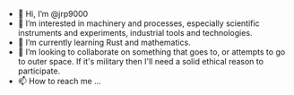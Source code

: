 - 👋 Hi, I’m @jrp9000
- 👀 I’m interested in machinery and processes, especially scientific instruments and experiments, industrial tools and technologies.
- 🌱 I’m currently learning Rust and mathematics.
- 💞️ I’m looking to collaborate on something that goes to, or attempts to go to outer space. If it's military then I'll need a solid ethical reason to participate.
- 📫 How to reach me ...

<!---
jrp9000/jrp9000 is a ✨ special ✨ repository because its `README.md` (this file) appears on your GitHub profile.
You can click the Preview link to take a look at your changes.
--->
